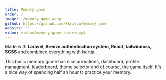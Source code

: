 ```yaml
---
title: Memory game
order: 7
image: ./memory-game.webp
github: https://github.com/Skrazzo/memory-game
website: ""
video: videos/memory-game-review.mp4
---
```


Made with **Laravel, Breeze authentication system, React, tailwindcss, SCSS** and combined everything with Inertia.

This basic memory game has nice animations, dashboard, profile managment, leaderboard, theme selector and of course, the game itself. It's a nice way of spending half an hour to practice your memory.
